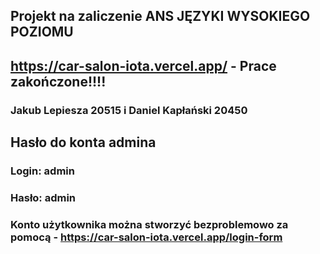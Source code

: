 ## Projekt na zaliczenie ANS JĘZYKI WYSOKIEGO POZIOMU
## https://car-salon-iota.vercel.app/ - Prace zakończone!!!!
### Jakub Lepiesza 20515 i Daniel Kapłański 20450

## Hasło do konta admina
### Login: admin
### Hasło: admin

### Konto użytkownika można stworzyć bezproblemowo za pomocą - https://car-salon-iota.vercel.app/login-form
